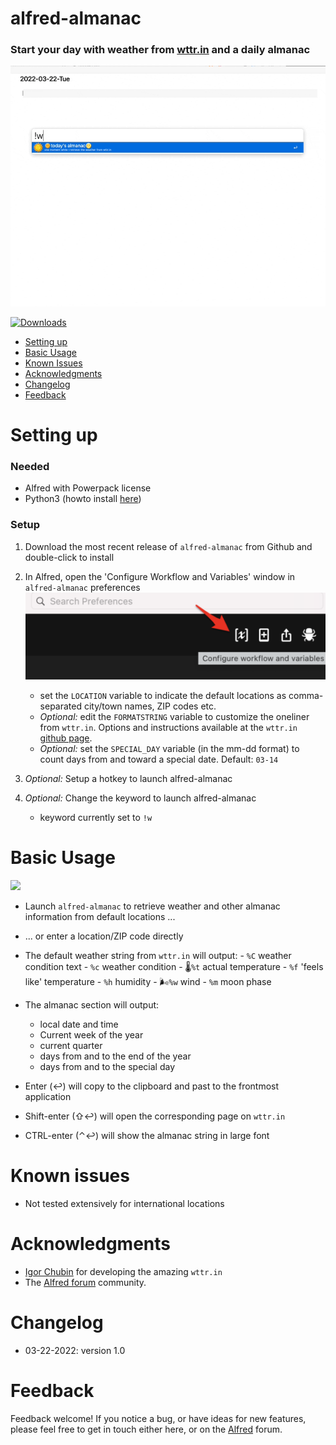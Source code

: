 # alfred-almanac 

### Start your day with weather from [wttr.in](http://wttr.in/) and a daily almanac


![](images/alfred-almanac.gif)

<a href="https://github.com/giovannicoppola/alfred-almanac/releases/latest/">
<img alt="Downloads"
src="https://img.shields.io/github/downloads/giovannicoppola/alfred-almanac/total?color=purple&label=Downloads"><br/>
</a>


<!-- MarkdownTOC autolink="true" bracket="round" depth="3" autoanchor="true" -->

- [Setting up](#setting-up)
- [Basic Usage](#usage)
- [Known Issues](#known-issues)
- [Acknowledgments](#acknowledgments)
- [Changelog](#changelog)
- [Feedback](#feedback)

<!-- /MarkdownTOC -->


<a name="setting-up"></a>
# Setting up

### Needed

- Alfred with Powerpack license
- Python3 (howto install [here](https://www.freecodecamp.org/news/python-version-on-mac-update/))

### Setup
  
1. Download the most recent release of `alfred-almanac` from Github and double-click to install
2. In Alfred, open the 'Configure Workflow and Variables' window in `alfred-almanac` preferences
	<img src='images/alfred_prefs.png' width="500">
			
	- set the `LOCATION` variable to indicate the default locations as comma-separated city/town names, ZIP codes etc. 
	- _Optional:_ edit the `FORMATSTRING` variable to customize the oneliner from `wttr.in`. Options and instructions available at the `wttr.in` [github page](https://github.com/chubin/wttr.in#one-line-output). 
	- _Optional:_ set the `SPECIAL_DAY` variable (in the mm-dd format) to count days from and toward a special date. Default: `03-14` 
	
3. _Optional:_ Setup a hotkey to launch alfred-almanac
4. _Optional:_ Change the keyword to launch alfred-almanac
	- keyword currently set to `!w`



<a name="usage"></a>
# Basic Usage 
![](images/complice-almanac.png)

- Launch `alfred-almanac` to retrieve weather and other almanac information from default locations ... 
- ... or enter a location/ZIP code directly

- The default weather string from `wttr.in` will output:
		- `%C` weather condition text
		- `%c` weather condition 
		- 🌡️`%t` actual temperature
		- `%f`  'feels like' temperature
		- `%h` humidity
		- 🌬️`%w` wind
		- `%m` moon phase

- The almanac section will output:
	- local date and time
	- Current week of the year
	- current quarter
	- days from and to the end of the year
	- days from and to the special day

- Enter (↩️) will copy to the clipboard and past to the frontmost application
- Shift-enter (⇧↩️) will open the corresponding page on `wttr.in` 
- CTRL-enter (⌃↩️) will show the almanac string in large font


<a name="known-issues"></a>
# Known issues 
- Not tested extensively for international locations

<a name="acknowledgments"></a>
# Acknowledgments
- [Igor Chubin](https://twitter.com/igor_chubin) for developing the amazing `wttr.in`
- The [Alfred forum](https://www.alfredforum.com) community. 

<a name="changelog"></a>
# Changelog

- 03-22-2022: version 1.0

<a name="feedback"></a>
# Feedback

Feedback welcome! If you notice a bug, or have ideas for new features, please feel free to get in touch either here, or on the [Alfred](https://www.alfredforum.com) forum. 

